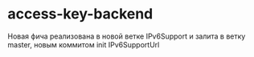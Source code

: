 # access-key-backend
Новая фича реализована в новой ветке IPv6Support и залита в ветку master, новым коммитом init IPv6SupportUrl
